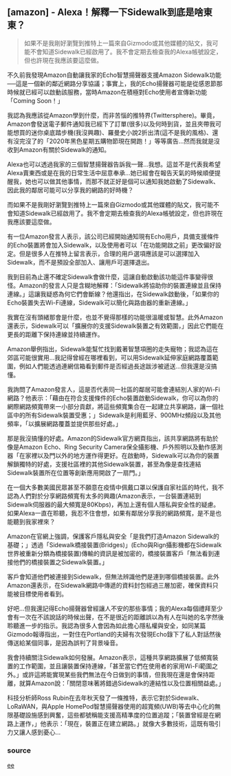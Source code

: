 ## [amazon] - Alexa！解釋一下Sidewalk到底是啥東東？

> 如果不是我剛好瀏覽到推特上一篇來自Gizmodo或其他媒體的貼文，我可能不會知道Sidewalk已經啟用了。我不會定期去檢查我的Alexa帳號設定，但也許現在我應該要這麼做。

不久前我發現Amazon自動讓我家的Echo智慧揚聲器支援Amazon Sidewalk功能──這是一個新的鄰近網路分享協議；事實上，我的Echo揚聲器可能是從感恩節那時候就已經可以啟動該服務，當時Amazon在積極對Echo使用者宣傳新功能「Coming Soon！」

我認為我應該從Amazon學到什麼，而非苦惱的推特界(Twittersphere)。畢竟，Amazon會發送電子郵件通知我已經下了訂單(很多)以及何時到貨，並且夾帶我可能想買的迷你桌底踏步機(我沒興趣)、羅曼史小說2折出清(這不是我的風格)、還有沒完沒了的「2020年黑色星期五購物節現在開跑！」等等廣告…然而我就是沒收到Amazon有關於Sidewalk的通知。

Alexa也可以透過我家的三個智慧揚聲器告訴我一聲…我想。這並不是代表我希望Alexa賣東西或是在我的日常生活中屈意奉承…她已經會在報告天氣的時候順便提醒我，她也可以做其他事情，而那不就正好是個可以通知我她啟動了Sidewalk、因此我的鄰居可能可以分享我的網路的好時機？

而如果不是我剛好瀏覽到推特上一篇來自Gizmodo或其他媒體的貼文，我可能不會知道Sidewalk已經啟用了。我不會定期去檢查我的Alexa帳號設定，但也許現在我應該要這麼做。

有一位Amazon發言人表示，該公司已經開始通知現有Echo用戶，具備支援條件的Echo裝置將會加入Sidewalk，以及使用者可以「在功能開啟之前」更改偏好設定。但是很多人在推特上留言表示，合理的用戶選項應該是可以選擇加入Sidewalk，而不是預設全部加入、讓用戶可選擇退出。

我到目前為止還不確定Sidewalk會做什麼，這讓自動啟動該功能這件事變得很怪。Amazon的發言人只是含糊地解釋：「Sidewalk將協助你的裝置連線並且保持連線。」這讓我疑惑為何它們會斷線？他還指出，在Sidewalk啟動後，「如果你的Echo裝置失去Wi-Fi連線，Sidewalk可以簡化與路由器的重新連線。」

我實在沒有頭緒那會是什麼，也並不覺得那樣的功能很溫暖或智慧。此外Amazon還表示，Sidewalk可以「擴展你的支援Sidewalk裝置之有效範圍，」因此它們能在更長的距離下保持連線並持續運作。

Amazon舉例指出，Sidewalk能幫忙找到戴著智慧項圈的走失寵物；我認為這在郊區可能很實用…我記得曾經在哪裡看到，可以用Sidewalk延伸家庭網路覆蓋範圍，例如人們能透過連網信箱看到郵件是否經過長途跋涉被遞送…但我還是沒搞懂。

我詢問了Amazon發言人，這是否代表同一社區的鄰居可能會連結別人家的Wi-Fi網路？他表示：「藉由在符合支援條件的Echo裝置啟動Sidewalk，你可以為你的網際網路頻寬帶來一小部分貢獻，將這些頻寬集合在一起建立共享網路，讓一個社區中的所有Sidewalk裝置受惠；」Sidewalk是利用藍牙、900MHz頻段以及其他頻率，「以擴展網路覆蓋並提供那些好處。」

那是我沒搞懂的好處。Amazon的Sidewalk官方網頁指出，該共享網路將有助於像是Amazon Echo、Ring Security Camera保全攝影機、戶外照明以及動作感測器「在家裡以及門以外的地方運作得更好。在啟動時，Sidewalk可以為你的裝置解鎖獨特的好處，支援社區裡的其他Sidewalk裝置，甚至為像是查找連結Sidewalk裝置所在位置等創新應用開啟了一扇門。」

在一個大多數美國民眾甚至不願意在疫情中佩戴口罩以保護自家社區的時代，我不認為人們對於分享網路頻寬有太多的興趣(Amazon表示，一台裝置連結到Sidewalk伺服器的最大頻寬是80Kbps)，再加上還有個人隱私與安全性的疑慮。如果Alexa一直在聆聽，我忍不住會想，如果有鄰居分享我的網路頻寬，是不是也能聽到我家裡來？

Amazon在官網上強調，保護客戶隱私與安全「是我們打造Amazon Sidewalk的基礎；」透過「Sidewalk橋接裝置(Bridges)」(Echo與Rign攝影機都在Sidewalk世界被重新分類為橋接裝置)傳輸的資訊是被加密的，橋接裝置客戶「無法看到連接他們的橋接裝置之Sidewalk裝置。」

客戶會知道他們被連接到Sidewalk，但無法辨識他們是連到哪個橋接裝置。此外Amazon還表示，在Sidewalk網路中傳遞的資料封包經過三層加密，確保資料只能被目標使用者看到。

好吧…但我還記得Echo揚聲器曾經讓人不安的那些事情；我的Alexa每個禮拜至少會有一次在不該說話的時候出聲，在不是很近的距離誤以為有人在叫她的名字然後聆聽進一步的指示。我認為很多人會因為如此擔心隱私權與安全，如同某篇Gizmodo報導指出，一對住在Portland的夫婦有次發現Echo錄下了私人對話然後傳送給某個同事，是因為誤判了背景噪音。

我會持續關注Sidewalk如何發展。Amazon表示，這種共享網路擴展了低頻寬裝置的工作範圍，並且讓裝置保持連線，「甚至當它們在使用者的家用Wi-Fi範圍之外。」或許這將能實現某些我們無法在今日做到的事情，但我現在還是會保持距離，就算Amazon說：「關閉意味著將錯過Sidewalk的連結性以及位置相關益處。」

科技分析師Ross Rubin在去年秋天發了一條推特，表示它對於Sidewalk、LoRaWAN，與Apple HomePod智慧揚聲器使用的超寬頻(UWB)等去中心化的無限基礎設施感到興奮，這些都號稱能支援高精準度的位置追蹤；「裝置曾經是在網路上運作，」他表示：「現在，裝置正在建立網路。」就像大多數技術，這既有吸引力又讓人感到憂心…


### source
[ee](https://www.eettaiwan.com/20201214nt01-whats-this-sidewalk-thing-alexa-splain/)